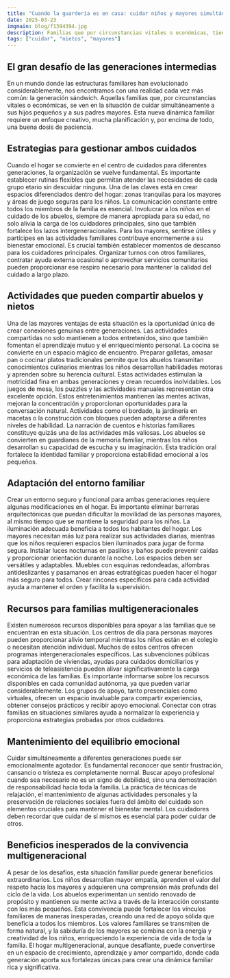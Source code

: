 ```yaml
---
title: "Cuando la guardería es en casa: cuidar niños y mayores simultáneamente"
date: 2025-03-23
imgmain: blog/f1394394.jpg
description: Familias que por circunstancias vitales o económicas, tienen que cuidar a sus hijos pequeños y a sus padres mayores.
tags: ["cuidar", "nietos", "mayores"]
---
```


## El gran desafío de las generaciones intermedias

En un mundo donde las estructuras familiares han evolucionado considerablemente, nos encontramos con una realidad cada vez más común: la generación sándwich. Aquellas familias que, por circunstancias vitales o económicas, se ven en la situación de cuidar simultáneamente a sus hijos pequeños y a sus padres mayores. Esta nueva dinámica familiar requiere un enfoque creativo, mucha planificación y, por encima de todo, una buena dosis de paciencia.

## Estrategias para gestionar ambos cuidados

Cuando el hogar se convierte en el centro de cuidados para diferentes generaciones, la organización se vuelve fundamental. Es importante establecer rutinas flexibles que permitan atender las necesidades de cada grupo etario sin descuidar ninguna. Una de las claves está en crear espacios diferenciados dentro del hogar: zonas tranquilas para los mayores y áreas de juego seguras para los niños.
La comunicación constante entre todos los miembros de la familia es esencial. Involucrar a los niños en el cuidado de los abuelos, siempre de manera apropiada para su edad, no solo alivia la carga de los cuidadores principales, sino que también fortalece los lazos intergeneracionales. Para los mayores, sentirse útiles y partícipes en las actividades familiares contribuye enormemente a su bienestar emocional.
Es crucial también establecer momentos de descanso para los cuidadores principales. Organizar turnos con otros familiares, contratar ayuda externa ocasional o aprovechar servicios comunitarios pueden proporcionar ese respiro necesario para mantener la calidad del cuidado a largo plazo.

## Actividades que pueden compartir abuelos y nietos

Una de las mayores ventajas de esta situación es la oportunidad única de crear conexiones genuinas entre generaciones. Las actividades compartidas no solo mantienen a todos entretenidos, sino que también fomentan el aprendizaje mutuo y el enriquecimiento personal.
La cocina se convierte en un espacio mágico de encuentro. Preparar galletas, amasar pan o cocinar platos tradicionales permite que los abuelos transmitan conocimientos culinarios mientras los niños desarrollan habilidades motoras y aprenden sobre su herencia cultural. Estas actividades estimulan la motricidad fina en ambas generaciones y crean recuerdos inolvidables.
Los juegos de mesa, los puzzles y las actividades manuales representan otra excelente opción. Estos entretenimientos mantienen las mentes activas, mejoran la concentración y proporcionan oportunidades para la conversación natural. Actividades como el bordado, la jardinería en macetas o la construcción con bloques pueden adaptarse a diferentes niveles de habilidad.
La narración de cuentos e historias familiares constituye quizás una de las actividades más valiosas. Los abuelos se convierten en guardianes de la memoria familiar, mientras los niños desarrollan su capacidad de escucha y su imaginación. Esta tradición oral fortalece la identidad familiar y proporciona estabilidad emocional a los pequeños.

## Adaptación del entorno familiar

Crear un entorno seguro y funcional para ambas generaciones requiere algunas modificaciones en el hogar. Es importante eliminar barreras arquitectónicas que puedan dificultar la movilidad de las personas mayores, al mismo tiempo que se mantiene la seguridad para los niños.
La iluminación adecuada beneficia a todos los habitantes del hogar. Los mayores necesitan más luz para realizar sus actividades diarias, mientras que los niños requieren espacios bien iluminados para jugar de forma segura. Instalar luces nocturnas en pasillos y baños puede prevenir caídas y proporcionar orientación durante la noche.
Los espacios deben ser versátiles y adaptables. Muebles con esquinas redondeadas, alfombras antideslizantes y pasamanos en áreas estratégicas pueden hacer el hogar más seguro para todos. Crear rincones específicos para cada actividad ayuda a mantener el orden y facilita la supervisión.

## Recursos para familias multigeneracionales

Existen numerosos recursos disponibles para apoyar a las familias que se encuentran en esta situación. Los centros de día para personas mayores pueden proporcionar alivio temporal mientras los niños están en el colegio o necesitan atención individual. Muchos de estos centros ofrecen programas intergeneracionales específicos.
Las subvenciones públicas para adaptación de viviendas, ayudas para cuidados domiciliarios y servicios de teleasistencia pueden alivar significativamente la carga económica de las familias. Es importante informarse sobre los recursos disponibles en cada comunidad autónoma, ya que pueden variar considerablemente.
Los grupos de apoyo, tanto presenciales como virtuales, ofrecen un espacio invaluable para compartir experiencias, obtener consejos prácticos y recibir apoyo emocional. Conectar con otras familias en situaciones similares ayuda a normalizar la experiencia y proporciona estrategias probadas por otros cuidadores.

## Mantenimiento del equilibrio emocional

Cuidar simultáneamente a diferentes generaciones puede ser emocionalmente agotador. Es fundamental reconocer que sentir frustración, cansancio o tristeza es completamente normal. Buscar apoyo profesional cuando sea necesario no es un signo de debilidad, sino una demostración de responsabilidad hacia toda la familia.
La práctica de técnicas de relajación, el mantenimiento de algunas actividades personales y la preservación de relaciones sociales fuera del ámbito del cuidado son elementos cruciales para mantener el bienestar mental. Los cuidadores deben recordar que cuidar de sí mismos es esencial para poder cuidar de otros.

## Beneficios inesperados de la convivencia multigeneracional

A pesar de los desafíos, esta situación familiar puede generar beneficios extraordinarios. Los niños desarrollan mayor empatía, aprenden el valor del respeto hacia los mayores y adquieren una comprensión más profunda del ciclo de la vida. Los abuelos experimentan un sentido renovado de propósito y mantienen su mente activa a través de la interacción constante con los más pequeños.
Esta convivencia puede fortalecer los vínculos familiares de maneras inesperadas, creando una red de apoyo sólida que beneficia a todos los miembros. Los valores familiares se transmiten de forma natural, y la sabiduría de los mayores se combina con la energía y creatividad de los niños, enriqueciendo la experiencia de vida de toda la familia.
El hogar multigeneracional, aunque desafiante, puede convertirse en un espacio de crecimiento, aprendizaje y amor compartido, donde cada generación aporta sus fortalezas únicas para crear una dinámica familiar rica y significativa.
